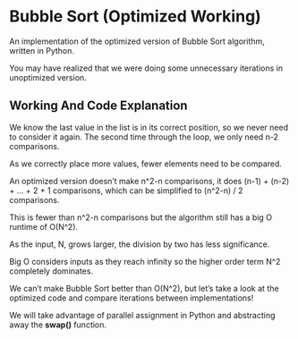 # Bubble Sort (Optimized Working)
An implementation of the optimized version of Bubble Sort algorithm, written in Python.

You may have realized that we were doing some unnecessary iterations in unoptimized version.

## Working And Code Explanation
We know the last value in the list is in its correct position, so we never need to consider it again. 
The second time through the loop, we only need n-2 comparisons.

As we correctly place more values, fewer elements need to be compared. 

An optimized version doesn’t make n^2-n comparisons, it does (n-1) + (n-2) + ... + 2 + 1 comparisons, which can be simplified to (n^2-n) / 2 comparisons.

This is fewer than n^2-n comparisons but the algorithm still has a big O runtime of O(N^2).

As the input, N, grows larger, the division by two has less significance. 

Big O considers inputs as they reach infinity so the higher order term N^2 completely dominates.

We can’t make Bubble Sort better than O(N^2), but let’s take a look at the optimized code and compare iterations between implementations!

We will take advantage of parallel assignment in Python and abstracting away the **swap()** function.
